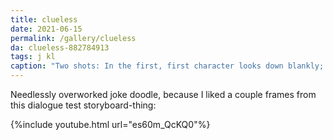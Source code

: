 ```yaml
---
title: clueless
date: 2021-06-15
permalink: /gallery/clueless
da: clueless-882784913
tags: j kl
caption: "Two shots: In the first, first character looks down blankly; arrow pointing at her reads “monologues at a thousand miles a minute.” Second shot, featuring the second character with a blank smile: “clueless”"
---
```

Needlessly overworked joke doodle, because I liked a couple frames from this dialogue test storyboard-thing:

{%include youtube.html url="es60m_QcKQ0"%}